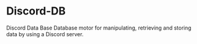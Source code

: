 # Discord-DB
Discord Data Base
Database motor for manipulating, retrieving and storing data by using a Discord server.
